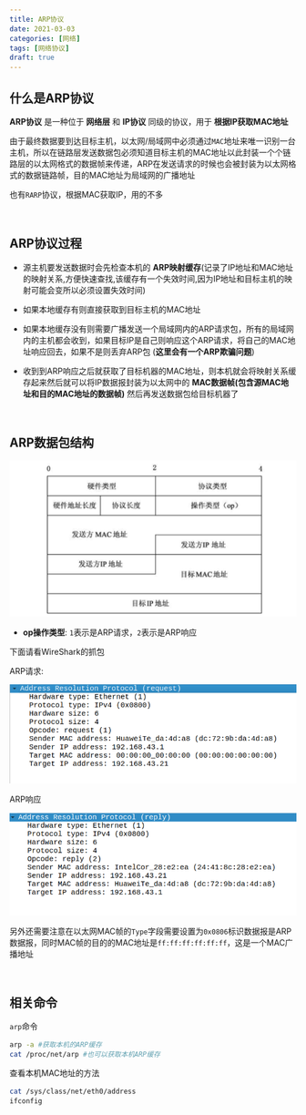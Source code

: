 ```yaml
---
title: ARP协议
date: 2021-03-03
categories: [网络]
tags: [网络协议]
draft: true
---
```


## 什么是ARP协议

**ARP协议** 是一种位于 **网络层** 和 **IP协议** 同级的协议，用于 **根据IP获取MAC地址** 

由于最终数据要到达目标主机，以太网/局域网中必须通过`MAC`地址来唯一识别一台主机，所以在链路层发送数据包必须知道目标主机的MAC地址以此封装一个个链路层的以太网格式的数据帧来传递，ARP在发送请求的时候也会被封装为以太网格式的数据链路帧，目的MAC地址为局域网的广播地址

也有`RARP`协议，根据MAC获取IP，用的不多

​    

## ARP协议过程

- 源主机要发送数据时会先检查本机的 **ARP映射缓存**(记录了IP地址和MAC地址的映射关系,方便快速查找,该缓存有一个失效时间,因为IP地址和目标主机的映射可能会变所以必须设置失效时间)

- 如果本地缓存有则直接获取到目标主机的MAC地址
- 如果本地缓存没有则需要广播发送一个局域网内的ARP请求包，所有的局域网内的主机都会收到，如果目标IP是自己则响应这个ARP请求，将自己的MAC地址响应回去，如果不是则丢弃ARP包 (**这里会有一个ARP欺骗问题**)
- 收到到ARP响应之后就获取了目标机器的MAC地址，则本机就会将映射关系缓存起来然后就可以将IP数据报封装为以太网中的 **MAC数据帧(包含源MAC地址和目的MAC地址的数据帧)**  然后再发送数据包给目标机器了

​    

## ARP数据包结构

![](https://raw.githubusercontent.com/biningo/cdn/master/img1/arp.png)

- **op操作类型**: `1`表示是ARP请求，`2`表示是ARP响应

下面请看WireShark的抓包

ARP请求:

![](https://raw.githubusercontent.com/biningo/cdn/master/img1/arp2.png)

ARP响应

![](https://raw.githubusercontent.com/biningo/cdn/master/img1/arp3.png)

另外还需要注意在以太网MAC帧的`Type`字段需要设置为`0x0806`标识数据报是ARP数据报，同时MAC帧的目的的MAC地址是`ff:ff:ff:ff:ff:ff`，这是一个MAC广播地址

​    

## 相关命令

`arp`命令

```bash
arp -a #获取本机的ARP缓存
cat /proc/net/arp #也可以获取本机ARP缓存
```

查看本机MAC地址的方法

```bash
cat /sys/class/net/eth0/address
ifconfig
```

​    

